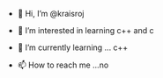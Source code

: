 - 👋 Hi, I’m @kraisroj
- 👀 I’m interested in learning c++ and c
- 🌱 I’m currently learning ... c++

- 📫 How to reach me ...no

<!---
kraisroj/kraisroj is a ✨ special ✨ repository because its `README.md` (this file) appears on your GitHub profile.
You can click the Preview link to take a look at your changes.
--->
